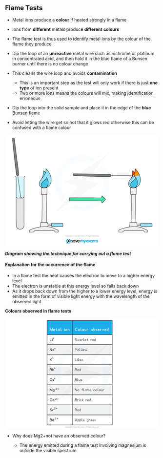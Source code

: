 ## Flame Tests

* Metal ions produce a **colour** if heated strongly in a flame
* Ions from **different** metals produce **different** **colours**
* The flame test is thus used to identify metal ions by the colour of the flame they produce
* Dip the loop of an **unreactive** metal wire such as nichrome or platinum in concentrated acid, and then hold it in the blue flame of a Bunsen burner until there is no colour change
* This cleans the wire loop and avoids **contamination**

  + This is an important step as the test will only work if there is just **one type** of ion present
  + Two or more ions means the colours will mix, making identification erroneous
* Dip the loop into the solid sample and place it in the edge of the **blue** Bunsen flame
* Avoid letting the wire get so hot that it glows red otherwise this can be confused with a flame colour

![Identifying Metal Cations, IGCSE & GCSE Chemistry revision notes](Identifying-Metal-Cations.png)

***Diagram showing the technique for carrying out a flame test***

#### Explanation for the occurrence of the flame

* In a flame test the heat causes the electron to move to a higher energy level
* The electron is unstable at this energy level so falls back down
* As it drops back down from the higher to a lower energy level, energy is emitted in the form of visible light energy with the wavelength of the observed light

**Colours observed in flame tests**

![edexcel-2-2-5-flame-tests](edexcel-2-2-5-flame-tests.png)

* Why does Mg2+not have an observed colour?

  + The energy emitted during a flame test involving magnesium is outside the visible spectrum
